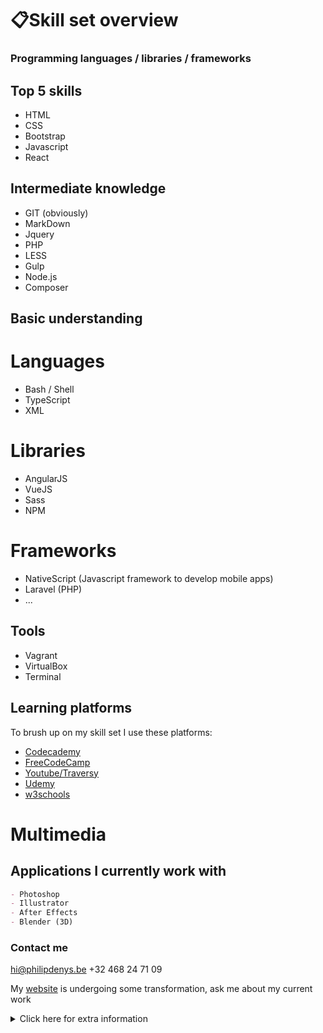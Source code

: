 # 📋Skill set overview
### Programming languages / libraries / frameworks

## Top 5 skills
- HTML
- CSS
- Bootstrap
- Javascript
- React

## Intermediate knowledge
- GIT (obviously)
- MarkDown
- Jquery
- PHP 
- LESS
- Gulp
- Node.js
- Composer


## Basic understanding
# Languages
- Bash / Shell
- TypeScript
- XML

# Libraries
- AngularJS
- VueJS
- Sass
- NPM

# Frameworks
- NativeScript (Javascript framework to develop mobile apps)
- Laravel (PHP)
- ...

## Tools
- Vagrant
- VirtualBox
- Terminal


## Learning platforms
To brush up on my skill set I use these platforms:
- [Codecademy](https://www.codecademy.com/users/philipdenys/achievements)
- [FreeCodeCamp](https://www.freecodecamp.org/philipdenys)
- [Youtube/Traversy](https://youtu.be/UnTQVlqmDQ0)
- [Udemy](https://www.udemy.com/user/philipdenys/)
- [w3schools](https://www.w3schools.com/)

# Multimedia
## Applications I currently work with 
```markdown
- Photoshop
- Illustrator
- After Effects
- Blender (3D)
```

### Contact me

hi@philipdenys.be
+32 468 24 71 09

My [website](https://www.philipdenys.be) is undergoing some transformation, ask me about my current work

<details><summary>Click here for extra information</summary>
<p>

👨🏽‍💻 I used markdown/git to make this *skill set overview*💻📲 

</p>
</details>
